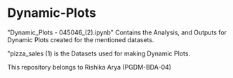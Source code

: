 # Dynamic-Plots
"Dynamic_Plots - 045046_(2).ipynb" Contains the Analysis, and Outputs for Dynamic Plots created for the mentioned datasets.

"pizza_sales (1) is the Datasets used for making Dynamic Plots.

This repository belongs to Rishika Arya (PGDM-BDA-04)
